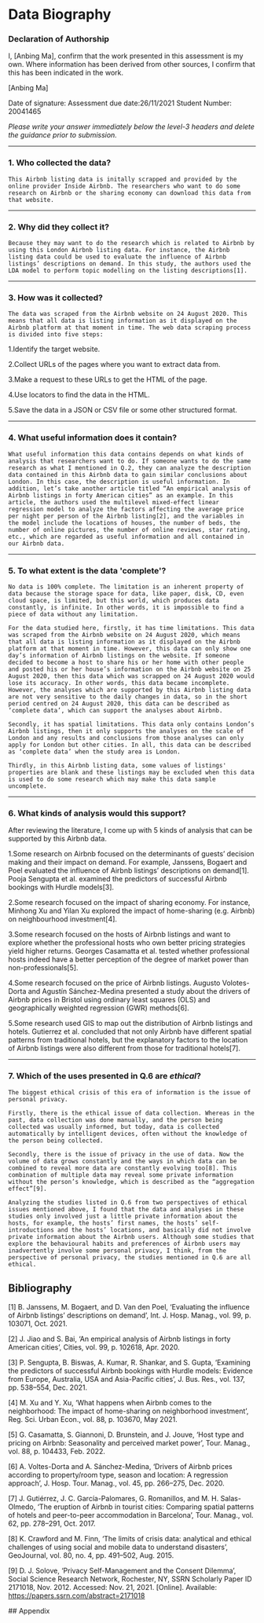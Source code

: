 # Data Biography

### Declaration of Authorship

I, [Anbing Ma], confirm that the work presented in this assessment is my own. Where information has been derived from other sources, I confirm that this has been indicated in the work.

[Anbing Ma]

Date of signature: 
Assessment due date:26/11/2021 
Student Number: 20041465

_Please write your answer immediately below the level-3 headers and delete the guidance prior to submission._

---

### 1. Who collected the data?

    This Airbnb listing data is initally scrapped and provided by the online provider Inside Airbnb. The researchers who want to do some research on Airbnb or the sharing economy can download this data from that website.

---

### 2. Why did they collect it?

    Because they may want to do the research which is related to Airbnb by using this London Airbnb listing data. For instance, the Airbnb listing data could be used to evaluate the influence of Airbnb listings’ descriptions on demand. In this study, the authors used the LDA model to perform topic modelling on the listing descriptions[1].

---

### 3. How was it collected?

    The data was scraped from the Airbnb website on 24 August 2020. This means that all data is listing information as it displayed on the Airbnb platform at that moment in time. The web data scraping process is divided into five steps:

   1.Identify the target website.
    
   2.Collect URLs of the pages where you want to extract data from.
    
   3.Make a request to these URLs to get the HTML of the page.
    
   4.Use locators to find the data in the HTML.
    
   5.Save the data in a JSON or CSV file or some other structured format.


---

### 4. What useful information does it contain?

    What useful information this data contains depends on what kinds of analysis that researchers want to do. If someone wants to do the same research as what I mentioned in Q.2, they can analyze the description data contained in this Airbnb data to gain similar conclusions about London. In this case, the description is useful information. In addition, let’s take another article titled “An empirical analysis of Airbnb listings in forty American cities” as an example. In this article, the authors used the multilevel mixed-effect linear regression model to analyze the factors affecting the average price per night per person of the Airbnb listing[2], and the variables in the model include the locations of houses, the number of beds, the number of online pictures, the number of online reviews, star rating, etc., which are regarded as useful information and all contained in our Airbnb data.

---

### 5. To what extent is the data 'complete'?

    No data is 100% complete. The limitation is an inherent property of data because the storage space for data, like paper, disk, CD, even cloud space, is limited, but this world, which produces data constantly, is infinite. In other words, it is impossible to find a piece of data without any limitation. 
    
    For the data studied here, firstly, it has time limitations. This data was scraped from the Airbnb website on 24 August 2020, which means that all data is listing information as it displayed on the Airbnb platform at that moment in time. However, this data can only show one day’s information of Airbnb listings on the website. If someone decided to become a host to share his or her home with other people and posted his or her house’s information on the Airbnb website on 25 August 2020, then this data which was scrapped on 24 August 2020 would lose its accuracy. In other words, this data became incomplete. However, the analyses which are supported by this Airbnb listing data are not very sensitive to the daily changes in data, so in the short period centred on 24 August 2020, this data can be described as ‘complete data’, which can support the analyses about Airbnb.

    Secondly, it has spatial limitations. This data only contains London’s Airbnb listings, then it only supports the analyses on the scale of London and any results and conclusions from those analyses can only apply for London but other cities. In all, this data can be described as ‘complete data’ when the study area is London.
    
    Thirdly, in this Airbnb listing data, some values of listings' properties are blank and these listings may be excluded when this data is used to do some research which may make this data sample uncomplete. 


---

### 6. What kinds of analysis would this support?

After reviewing the literature, I come up with 5 kinds of analysis that can be supported by this Airbnb data.
    
   1.Some research on Airbnb focused on the determinants of guests’ decision making and their impact on demand. For example, Janssens, Bogaert and Poel evaluated the influence of Airbnb listings’ descriptions on demand[1]. Pooja Sengupta et al. examined the predictors of successful Airbnb bookings with Hurdle models[3]. 
    
   2.Some research focused on the impact of sharing economy. For instance, Minhong Xu and Yilan Xu explored the impact of home-sharing (e.g. Airbnb) on neighbourhood investment[4].
    
   3.Some research focused on the hosts of Airbnb listings and want to explore whether the professional hosts who own better pricing strategies yield higher returns. Georges Casamatta et al. tested whether professional hosts indeed have a better perception of the degree of market power than non-professionals[5].
    
   4.Some research focused on the price of Airbnb listings. Augusto Volotes- Dorta and Agustín Sánchez-Medina presented a study about the drivers of Airbnb prices in Bristol using ordinary least squares (OLS) and geographically weighted regression (GWR) methods[6].
    
   5.Some research used GIS to map out the distribution of Airbnb listings and hotels. Gutierrez et al. concluded that not only Airbnb have different spatial patterns from traditional hotels, but the explanatory factors to the location of Airbnb listings were also different from those for traditional hotels[7].


---

### 7. Which of the uses presented in Q.6 are _ethical_?

    The biggest ethical crisis of this era of information is the issue of personal privacy.

    Firstly, there is the ethical issue of data collection. Whereas in the past, data collection was done manually, and the person being collected was usually informed, but today, data is collected automatically by intelligent devices, often without the knowledge of the person being collected. 

    Secondly, there is the issue of privacy in the use of data. Now the volume of data grows constantly and the ways in which data can be combined to reveal more data are constantly evolving too[8]. This combination of multiple data may reveal some private information without the person’s knowledge, which is described as the “aggregation effect”[9].

    Analyzing the studies listed in Q.6 from two perspectives of ethical issues mentioned above, I found that the data and analyses in these studies only involved just a little private information about the hosts, for example, the hosts’ first names, the hosts’ self-introductions and the hosts’ locations, and basically did not involve private information about the Airbnb users. Although some studies that explore the behavioural habits and preferences of Airbnb users may inadvertently involve some personal privacy, I think, from the perspective of personal privacy, the studies mentioned in Q.6 are all ethical.



## Bibliography

[1]	B. Janssens, M. Bogaert, and D. Van den Poel, ‘Evaluating the influence of Airbnb listings’ descriptions on demand’, Int. J. Hosp. Manag., vol. 99, p. 103071, Oct. 2021.

[2]	J. Jiao and S. Bai, ‘An empirical analysis of Airbnb listings in forty American cities’, Cities, vol. 99, p. 102618, Apr. 2020.

[3]	P. Sengupta, B. Biswas, A. Kumar, R. Shankar, and S. Gupta, ‘Examining the predictors of successful Airbnb bookings with Hurdle models: Evidence from Europe, Australia, USA and Asia-Pacific cities’, J. Bus. Res., vol. 137, pp. 538–554, Dec. 2021.

[4]	M. Xu and Y. Xu, ‘What happens when Airbnb comes to the neighborhood: The impact of home-sharing on neighborhood investment’, Reg. Sci. Urban Econ., vol. 88, p. 103670, May 2021.

[5]	G. Casamatta, S. Giannoni, D. Brunstein, and J. Jouve, ‘Host type and pricing on Airbnb: Seasonality and perceived market power’, Tour. Manag., vol. 88, p. 104433, Feb. 2022.

[6]	A. Voltes-Dorta and A. Sánchez-Medina, ‘Drivers of Airbnb prices according to property/room type, season and location: A regression approach’, J. Hosp. Tour. Manag., vol. 45, pp. 266–275, Dec. 2020.

[7]	J. Gutiérrez, J. C. García-Palomares, G. Romanillos, and M. H. Salas-Olmedo, ‘The eruption of Airbnb in tourist cities: Comparing spatial patterns of hotels and peer-to-peer accommodation in Barcelona’, Tour. Manag., vol. 62, pp. 278–291, Oct. 2017.

[8]	K. Crawford and M. Finn, ‘The limits of crisis data: analytical and ethical challenges of using social and mobile data to understand disasters’, GeoJournal, vol. 80, no. 4, pp. 491–502, Aug. 2015.

[9]	D. J. Solove, ‘Privacy Self-Management and the Consent Dilemma’, Social Science Research Network, Rochester, NY, SSRN Scholarly Paper ID 2171018, Nov. 2012. Accessed: Nov. 21, 2021. [Online]. Available: https://papers.ssrn.com/abstract=2171018


## Appendix 

